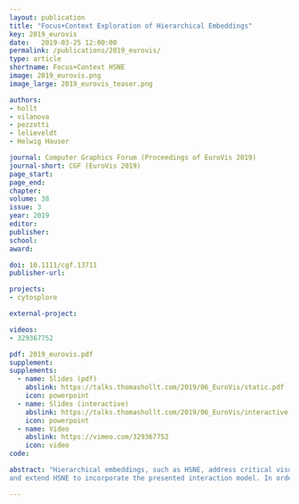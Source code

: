 ```yaml
---
layout: publication
title: "Focus+Context Exploration of Hierarchical Embeddings"
key: 2019_eurovis
date:   2019-03-25 12:00:00
permalink: /publications/2019_eurovis/
type: article
shortname: Focus+Context HSNE
image: 2019_eurovis.png
image_large: 2019_eurovis_teaser.png

authors:
- hollt
- vilanova
- pezzotti
- lelieveldt
- Helwig Hauser

journal: Computer Graphics Forum (Proceedings of EuroVis 2019)
journal-short: CGF (EuroVis 2019)
page_start:
page_end:
chapter:
volume: 38
issue: 3
year: 2019
editor:
publisher:
school:
award:

doi: 10.1111/cgf.13711
publisher-url:

projects:
- cytosplore

external-project:

videos:
- 329367752

pdf: 2019_eurovis.pdf
supplement:
supplements:
  - name: Slides (pdf)
    abslink: https://talks.thomashollt.com/2019/06_EuroVis/static.pdf
    icon: powerpoint
  - name: Slides (interactive)
    abslink: https://talks.thomashollt.com/2019/06_EuroVis/interactive
    icon: powerpoint
  - name: Video
    abslink: https://vimeo.com/329367752
    icon: video
code: 

abstract: "Hierarchical embeddings, such as HSNE, address critical visual and computational scalability issues of traditional techniques for dimensionality reduction. The improved scalability comes at the cost of the need for increased user interaction for exploration. In this paper, we provide a solution for the interactive visual Focus+Context exploration of such embeddings. We explain how to integrate embedding  parts from different levels of detail, corresponding to focus and context groups, in a joint visualization. We devise an according interaction model that relates typical semantic operations on a Focus+Context visualization with the according changes in the level-of-detail-hierarchy of the embedding, including also a mode for comparative Focus+Context exploration
and extend HSNE to incorporate the presented interaction model. In order to demonstrate the effectiveness of  our approach, we present a use case based on the visual exploration of multi-dimensional images."

---
```

